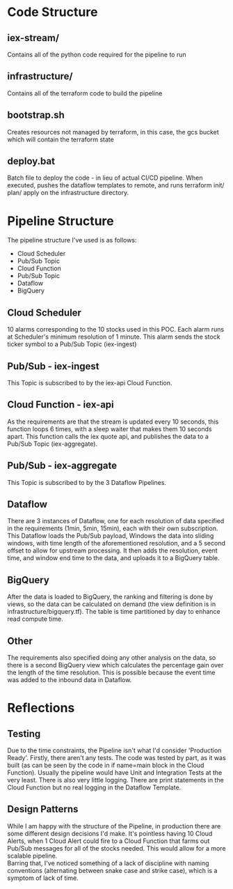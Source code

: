 # Code Structure
## iex-stream/
Contains all of the python code required for the pipeline to run
## infrastructure/
Contains all of the terraform code to build the pipeline
## bootstrap.sh
Creates resources not managed by terraform, in this case, the gcs 
bucket which will contain the terraform state
## deploy.bat 
Batch file to deploy the code - in lieu of actual CI/CD pipeline.
When executed, pushes the dataflow templates to remote, and runs 
terraform init/ plan/ apply on the infrastructure directory.

# Pipeline Structure
The pipeline structure I've used is as follows:
- Cloud Scheduler
- Pub/Sub Topic
- Cloud Function
- Pub/Sub Topic
- Dataflow
- BigQuery

## Cloud Scheduler
10 alarms corresponding to the 10 stocks used in this POC. Each alarm 
runs at Scheduler's minimum resolution of 1 minute. This alarm sends the 
stock ticker symbol to a Pub/Sub Topic (iex-ingest)

## Pub/Sub - iex-ingest
This Topic is subscribed to by the iex-api Cloud Function. 

## Cloud Function - iex-api
As the requirements are that the stream is updated every 10 seconds, this 
function loops 6 times, with a sleep waiter that makes them 10 seconds apart.
This function calls the iex quote api, and publishes the data to a Pub/Sub
Topic (iex-aggregate).

## Pub/Sub - iex-aggregate
This Topic is subscribed to by the 3 Dataflow Pipelines.

## Dataflow
There are 3 instances of Dataflow, one for each resolution of data specified
in the requirements (1min, 5min, 15min), each with their own subscription. 
This Dataflow loads the Pub/Sub payload, Windows the data into sliding windows,
with time length of the aforementioned resolution, and a 5 second offset to 
allow for upstream processing. It then adds the resolution, event time, and 
window end time to the data, and uploads it to a BigQuery table.

## BigQuery
After the data is loaded to BigQuery, the ranking and filtering is done by 
views, so the data can be calculated on demand (the view definition is in
infrastructure/bigquery.tf). The table is time partitioned by day to enhance
read compute time. 

## Other
The requirements also specified doing any other analysis on the data, so there
is a second BigQuery view which calculates the percentage gain over the length
of the time resolution. This is possible because the event time was added to
the inbound data in Dataflow. 

# Reflections
## Testing
Due to the time constraints, the Pipeline isn't what I'd consider 'Production
Ready'. Firstly, there aren't any tests. The code was tested by part, as it
was built (as can be seen by the code in if name=main block in the Cloud 
Function). Usually the pipeline would have Unit and Integration Tests at the 
very least. There is also very little logging. There are print statements in
the Cloud Function but no real logging in the Dataflow Template.  

## Design Patterns
While I am happy with the structure of the Pipeline, in production there are 
some different design decisions I'd make. It's pointless having 10 Cloud Alerts,
when 1 Cloud Alert could fire to a Cloud Function that farms out Pub/Sub 
messages for all of the stocks needed. This would allow for a more scalable
pipeline.   
Barring that, I've noticed something of a lack of discipline with naming 
conventions (alternating between snake case and strike case), which is a 
symptom of lack of time.  
